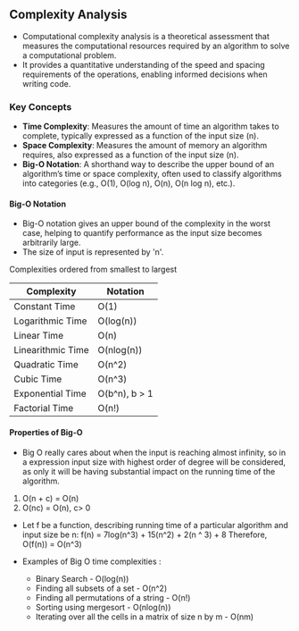 
##  Complexity Analysis

- Computational complexity analysis is a theoretical assessment that measures the computational resources required by an algorithm to solve a computational problem.
- It provides a quantitative understanding of the speed and spacing requirements of the operations, enabling informed decisions when writing code.

### Key Concepts

- **Time Complexity**: Measures the amount of time an algorithm takes to complete, typically expressed as a function of the input size (n).
- **Space Complexity**: Measures the amount of memory an algorithm requires, also expressed as a function of the input size (n).
- **Big-O Notation**: A shorthand way to describe the upper bound of an algorithm’s time or space complexity, often used to classify algorithms into categories (e.g., O(1), O(log n), O(n), O(n log n), etc.).

#### Big-O Notation

- Big-O notation gives an upper bound of the complexity in the worst case, helping to quantify performance as the input size becomes arbitrarily large.
- The size of input is represented by 'n'.

Complexities ordered from smallest to largest

| Complexity        | Notation      |
| ----------------- | ------------- |
| Constant Time     | O(1)          |
| Logarithmic Time  | O(log(n))     |
| Linear Time       | O(n)          |
| Linearithmic Time | O(nlog(n))    |
| Quadratic Time    | O(n^2)        |
| Cubic Time        | O(n^3)        |
| Exponential Time  | O(b^n), b > 1 |
| Factorial Time    | O(n!)         |

#### Properties of Big-O

- Big O really cares about when the input is reaching almost infinity, so in a expression input size with highest order of degree will be considered, as only it will be having substantial impact on the running time of the algorithm.

1. O(n + c) = O(n)
2. O(nc) = O(n), c> 0

- Let f be a function, describing running time of a particular algorithm and input size be n:
  f(n) = 7log(n^3) + 15(n^2) + 2(n ^ 3) + 8
  Therefore, O(f(n)) = O(n^3)

- Examples of Big O time complexities :
	- Binary Search - O(log(n))
	- Finding all subsets of a set - O(n^2)
	- Finding all permutations of a string - O(n!)
	- Sorting using mergesort - O(nlog(n))
	- Iterating over all the cells in a matrix of size n by m - O(nm)